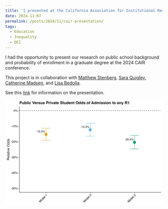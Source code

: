 ```yaml
---
title: 'I presented at the California Association for Institutional Research'
date: 2024-11-07
permalink: /posts/2024/11/cair-presentation/
tags:
  - Education
  - Inequality
  - DEI
---
```


I had the opportunity to present our research on public school background and probability of enrollment in a graduate degree at the 2024 CAIR conference.

This project is in collaboration with <a href="https://matthewstenberg.com/">Matthew Stenberg</a>, <a href="https://grad.berkeley.edu/staff/sara-quigley/">Sara Quigley</a>, <a href="https://grad.berkeley.edu/staff/catherine-madsen/">Catherine Madsen</a>, and <a href="https://bse.berkeley.edu/lisa-garc%C3%ADa-bedolla">Lisa Bedolla</a>.

See this <a href="https://whova.com/embedded/session/e780ckiPYExHCmlZ2S0k8AfBDwCaoqbz66kKqBwBY9A%3D/4484704/?widget=primary">link</a> for information on the presentation.

![publlic_admission_any_school](/images/any_public_ug_probabilities_main_plot.jpg)
